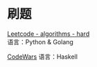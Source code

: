 # 刷题

[Leetcode - algorithms - hard](https://leetcode.com/problemset/algorithms/?difficulty=Hard)    
语言：Python & Golang  

[CodeWars](https://www.codewars.com/)
语言：Haskell
